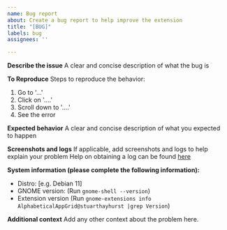 ```yaml
---
name: Bug report
about: Create a bug report to help improve the extension
title: "[BUG]"
labels: bug
assignees: ''

---
```


**Describe the issue**
A clear and concise description of what the bug is

**To Reproduce**
Steps to reproduce the behavior:
1. Go to '...'
2. Click on '....'
3. Scroll down to '....'
4. See the error

**Expected behavior**
A clear and concise description of what you expected to happen

**Screenshots and logs**
If applicable, add screenshots and logs to help explain your problem
Help on obtaining a log can be found [here](https://github.com/stuarthayhurst/alphabetical-grid-extension#bug-reporting--debugging)

**System information (please complete the following information):**
 - Distro: [e.g. Debian 11]
 - GNOME version: (Run `gnome-shell --version`)
 - Extension version (Run `gnome-extensions info AlphabeticalAppGrid@stuarthayhurst |grep Version`)

**Additional context**
Add any other context about the problem here.
